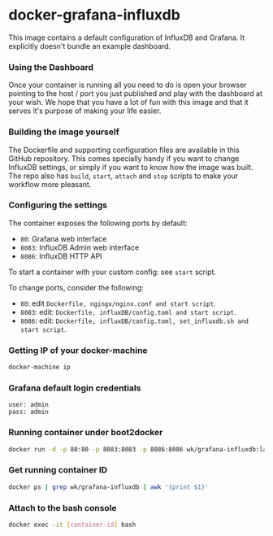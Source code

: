 docker-grafana-influxdb
=======================

This image contains a default configuration of InfluxDB and Grafana.
It explicitly doesn't bundle an example dashboard.

### Using the Dashboard ###

Once your container is running all you need to do is open your browser pointing to the host / port you just published and play with the dashboard at your wish.
We hope that you have a lot of fun with this image and that it serves it's purpose of making your life easier.

### Building the image yourself ###

The Dockerfile and supporting configuration files are available in this GitHub repository.
This comes specially handy if you want to change InfluxDB settings, or simply if you want to know how the image was built.
The repo also has `build`, `start`, `attach` and `stop` scripts to make your workflow more pleasant.

### Configuring the settings  ###

The container exposes the following ports by default:

- `80`: Grafana web interface
- `8083`: InfluxDB Admin web interface
- `8086`: InfluxDB HTTP API

To start a container with your custom config: see `start` script.

To change ports, consider the following:

- `80`: edit `Dockerfile, ngingx/nginx.conf and start script`.
- `8083`: edit: `Dockerfile, influxDB/config.toml and start script`.
- `8086`: edit: `Dockerfile, influxDB/config.toml, set_influxdb.sh and start script`.

### Getting IP of your docker-machine ###
```bash
docker-machine ip
```

### Grafana default login credentials ###
```
user: admin
pass: admin
```

### Running container under boot2docker ###
```bash
docker run -d -p 80:80 -p 8083:8083 -p 8086:8086 wk/grafana-influxdb:latest
```

### Get running container ID ###
```bash
docker ps | grep wk/grafana-influxdb | awk '{print $1}'
```

### Attach to the bash console ###
```bash
docker exec -it [container-id] bash
```
